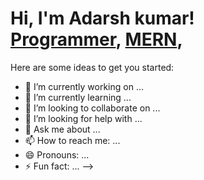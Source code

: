 <h1>Hi, I'm Adarsh kumar! <br/><a href="https://github.com/joshmadakor1">Programmer</a>, <a href="#">MERN</a>,</h1>




Here are some ideas to get you started:

- 🔭 I’m currently working on ...
- 🌱 I’m currently learning ...
- 👯 I’m looking to collaborate on ...
- 🤔 I’m looking for help with ...
- 💬 Ask me about ...
- 📫 How to reach me: ...
- 😄 Pronouns: ...
- ⚡ Fun fact: ...
-->
